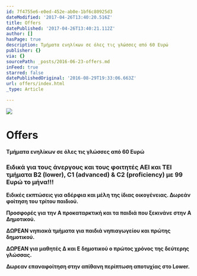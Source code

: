 ```yaml
---
id: 7f4755e6-e0ed-452e-ab0e-1bf6c80925d3
dateModified: '2017-04-26T13:40:20.516Z'
title: Offers
datePublished: '2017-04-26T13:40:21.112Z'
author: []
hasPage: true
description: Τμήματα ενηλίκων σε όλες τις γλώσσες από 60 Ευρώ
publisher: {}
via: {}
sourcePath: _posts/2016-06-23-offers.md
inFeed: true
starred: false
datePublishedOriginal: '2016-08-29T19:33:06.663Z'
url: offers/index.html
_type: Article

---
```

![](https://the-grid-user-content.s3-us-west-2.amazonaws.com/2f985df3-169b-48ba-82d9-5e44c69bd66a.jpg)

# Offers

**Τμήματα ενηλίκων σε όλες τις γλώσσες από 60 Ευρώ**

### **Ειδικά για τους άνεργους και τους φοιτητές ΑΕΙ και ΤΕΙ τμήματα Β2 (lower), C1 (advanced) & C2 (proficiency) με 99 Ευρώ το μήνα!!!**

**Ειδικές εκπτώσεις για αδέρφια και μέλη της ίδιας οικογένειας. Δωρεάν φοίτηση του τρίτου παιδιού.**

**Προσφορές για την Α προκαταρκτική και τα παιδιά που ξεκινάνε στην Α Δημοτικού.**

**ΔΩΡΕΑΝ νηπιακά τμήματα για παιδιά νηπιαγωγείου και πρώτης δημοτικού.**

**ΔΩΡΕΑΝ για μαθητές Δ και Ε δημοτικού ο πρώτος χρόνος της δεύτερης γλώσσας.**

**Δωρεαν επαναφοίτηση στην απίθανη περίπτωση αποτυχίας στο Lower.**